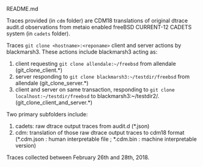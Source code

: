 README.md

Traces provided (in `cdm` folder) are CDM18 translations of original dtrace audit.d observations from metaio enabled freeBSD CURRENT-12 CADETS system (in `cadets` folder).

Traces `git clone <hostname>:<reponame>` client and server actions by blackmarsh3.
These actions include blackmarsh3 acting as:
1. client requesting `git clone allendale:~/freebsd` from allendale (git_clone_client.*)
2. server responding to `git clone blackmarsh3:~/testdir/freebsd` from allendale (git_clone_server.*)
3. client and server on same transaction, responding to `git clone localhost:~/testdir/freebsd` to blackmarsh3:~/testdir2/. (git_clone_client_and_server.*)

Two primary subfolders include:
1. cadets: raw dtrace output traces from audit.d (*.json)
2. cdm: translation of those raw dtrace output traces to cdm18 format (*.cdm.json : human interpretable file ; *.cdm.bin : machine interpretable version)

Traces collected between February 26th and 28th, 2018.


